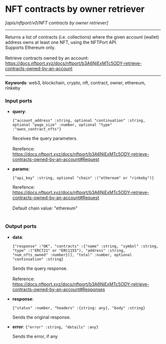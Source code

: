 # NFT contracts by owner retriever

_[apis/nftport/v0/NFT contracts by owner retriever]_

---

Returns a list of contracts (i.e. collections) where the given account (wallet) address owns at least one NFT, using the NFTPort API.<br>
Supports Ethereum only.<br>
<br>
Retrieve contracts owned by an account:<br>
https://docs.nftport.xyz/docs/nftport/b3A6NjExMTc5ODY-retrieve-contracts-owned-by-an-account<br>

---

__Keywords__: web3, blockchain, crypto, nft, contract, owner, ethereum, rinkeby

### Input ports

* __query__: 
    ```
    {"account_address" :string, optional "continuation" :string, optional "page_size" :number, optional "type" :"owns_contract_nfts"}
    ```

    Receives the query parameters.<br>
    <br>
    Rerefence:<br>
    https://docs.nftport.xyz/docs/nftport/b3A6NjExMTc5ODY-retrieve-contracts-owned-by-an-account#Request<br>


* __params__: 
    ```
    {"api_key" :string, optional "chain" :("ethereum" or "rinkeby")}
    ```

    Rerefence:<br>
    https://docs.nftport.xyz/docs/nftport/b3A6NjExMTc5ODY-retrieve-contracts-owned-by-an-account#Request<br>
    <br>
    Default chain value: "ethereum"<br>
    <br>

### Output ports

* __data__: 
    ```
    {"response" :"OK", "contracts" :{"name" :string, "symbol" :string, "type" :("ERC721" or "ERC1155"), "address" :string, "num_nfts_owned" :number}[], "total" :number, optional "continuation" :string}
    ```

    Sends the query response.<br>
    <br>
    Reference:<br>
    https://docs.nftport.xyz/docs/nftport/b3A6NjExMTc5ODY-retrieve-contracts-owned-by-an-account#Responses<br>


* __response__: 
    ```
    {"status" :number, "headers" :{string: any}, "body" :string}
    ```

    Sends the original response.<br>


* __error__: ` {"error" :string, "details" :any} `

    Sends the error, if any<br>

